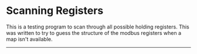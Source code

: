 # Scanning Registers<!--! {#example_scan_registers} -->

This is a testing program to scan through all possible holding registers.
This was written to try to guess the structure of the modbus registers when a map isn't available.

_______


[//]: # ( @section example_scan_registers_pio_config PlatformIO Configuration )

[//]: # ( @include{lineno} scanRegisters/platformio.ini )

[//]: # ( @section example_scan_registers_code The Complete Code )

[//]: # ( @include{lineno} scanRegisters/scanRegisters.ino )
